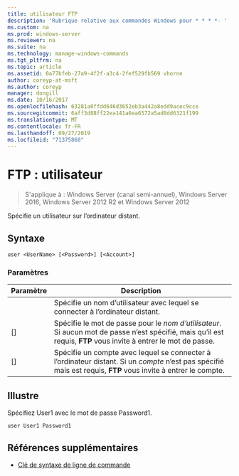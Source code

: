 ```yaml
---
title: utilisateur FTP
description: 'Rubrique relative aux commandes Windows pour * * * *- '
ms.custom: na
ms.prod: windows-server
ms.reviewer: na
ms.suite: na
ms.technology: manage-windows-commands
ms.tgt_pltfrm: na
ms.topic: article
ms.assetid: 0a77bfeb-27a9-4f2f-a3c4-2fef529fb569 vhorne
author: coreyp-at-msft
ms.author: coreyp
manager: dongill
ms.date: 10/16/2017
ms.openlocfilehash: 63281a0ffdd646d3652eb3a442a8edd9acec9cce
ms.sourcegitcommit: 6aff3d88ff22ea141a6ea6572a5ad8dd6321f199
ms.translationtype: MT
ms.contentlocale: fr-FR
ms.lasthandoff: 09/27/2019
ms.locfileid: "71375868"
---
```

# <a name="ftp-user"></a>FTP : utilisateur

>S'applique à : Windows Server (canal semi-annuel), Windows Server 2016, Windows Server 2012 R2 et Windows Server 2012

Spécifie un utilisateur sur l’ordinateur distant.   
## <a name="syntax"></a>Syntaxe  
```  
user <UserName> [<Password>] [<Account>]  
```  
### <a name="parameters"></a>Paramètres  

|  Paramètre   |                                                                      Description                                                                      |
|--------------|-------------------------------------------------------------------------------------------------------------------------------------------------------|
|  <UserName>  |                                          Spécifie un nom d’utilisateur avec lequel se connecter à l’ordinateur distant.                                           |
| [<Password>] |               Spécifie le mot de passe pour le *nom d’utilisateur*. Si aucun mot de passe n’est spécifié, mais qu’il est requis, **FTP** vous invite à entrer le mot de passe.               |
| [<Account>]  | Spécifie un compte avec lequel se connecter à l’ordinateur distant. Si un *compte* n’est pas spécifié mais est requis, **FTP** vous invite à entrer le compte. |

## <a name="BKMK_Examples"></a>Illustre  
Spécifiez User1 avec le mot de passe Password1.  
```  
user User1 Password1  
```  
## <a name="additional-references"></a>Références supplémentaires  
-   [Clé de syntaxe de ligne de commande](command-line-syntax-key.md)  
